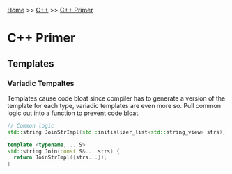 [Home](../../README.md) >> [C++](../../README.md#c++) >> [C++ Primer](./README.md)

# C++ Primer

## Templates

### Variadic Tempaltes

Templates cause code bloat since compiler has to generate a version of the template for each type, variadic templates are even more so. Pull common logic out into a function to prevent code bloat.

```c++
// Common logic
std::string JoinStrImpl(std::initializer_list<std::string_view> strs);

template <typename,... S>
std::string Join(const S&... strs) {
  return JoinStrImpl({strs...});
}
```
